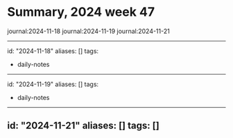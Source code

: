 # Summary, 2024 week 47

journal:2024-11-18
journal:2024-11-19
journal:2024-11-21

---
id: "2024-11-18"
aliases: []
tags:
  - daily-notes
---
id: "2024-11-19"
aliases: []
tags:
  - daily-notes
---
id: "2024-11-21"
aliases: []
tags: []
---


